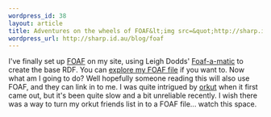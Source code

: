 ```yaml
--- 
wordpress_id: 38
layout: article
title: Adventures on the wheels of FOAF&lt;img src=&quot;http://sharp.id.au/images/foafTiny.gif&quot; alt=&quot;FOAF&quot; /&gt;
wordpress_url: http://sharp.id.au/blog/foaf
---
```

I&apos;ve finally set up <a href="http://www.foaf-project.org/">FOAF</a> on my site, using Leigh Dodds&apos; <a href="http://www.ldodds.com/foaf/foaf-a-matic.html">Foaf-a-matic</a> to create the base RDF. You can <a href="http://xml.mfd-consult.dk/foaf/explorer/?foaf=http%3A%2F%2Fsharp.id.au%2Ffoaf.rdf">explore my FOAF file</a> if you want to. Now what am I going to do? Well hopefully someone reading this will also use FOAF, and they can link in to me. I was quite intrigued by <a href="http://www.orkut.com">orkut</a> when it first came out, but it&apos;s been quite slow and a bit unreliable recently. I wish there was a way to turn my orkut friends list in to a FOAF file... watch this space.
